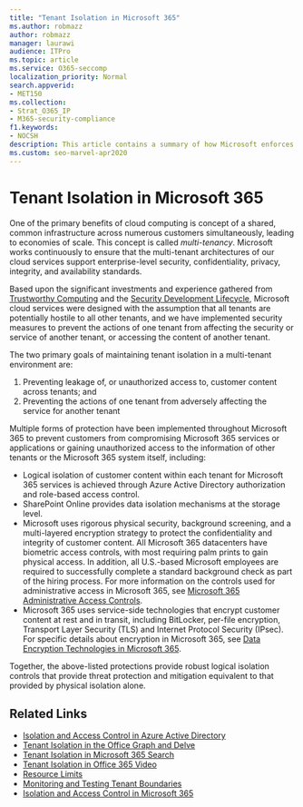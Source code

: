 ```yaml
---
title: "Tenant Isolation in Microsoft 365"
ms.author: robmazz
author: robmazz
manager: laurawi
audience: ITPro
ms.topic: article
ms.service: O365-seccomp
localization_priority: Normal
search.appverid:
- MET150
ms.collection:
- Strat_O365_IP
- M365-security-compliance
f1.keywords:
- NOCSH
description: This article contains a summary of how Microsoft enforces tenant isolation in cloud services like Microsoft 365.
ms.custom: seo-marvel-apr2020
---
```


# Tenant Isolation in Microsoft 365

One of the primary benefits of cloud computing is concept of a shared, common infrastructure across numerous customers simultaneously, leading to economies of scale. This concept is called *multi-tenancy*. Microsoft works continuously to ensure that the multi-tenant architectures of our cloud services support enterprise-level security, confidentiality, privacy, integrity, and availability standards.

Based upon the significant investments and experience gathered from [Trustworthy Computing](https://www.microsoft.com/trust-center) and the [Security Development Lifecycle](https://www.microsoft.com/securityengineering/sdl/), Microsoft cloud services were designed with the assumption that all tenants are potentially hostile to all other tenants, and we have implemented security measures to prevent the actions of one tenant from affecting the security or service of another tenant, or accessing the content of another tenant.

The two primary goals of maintaining tenant isolation in a multi-tenant environment are:

1.    Preventing leakage of, or unauthorized access to, customer content across tenants; and
2.    Preventing the actions of one tenant from adversely affecting the service for another tenant

Multiple forms of protection have been implemented throughout Microsoft 365 to prevent customers from compromising Microsoft 365 services or applications or gaining unauthorized access to the information of other tenants or the Microsoft 365 system itself, including:

- Logical isolation of customer content within each tenant for Microsoft 365 services is achieved through Azure Active Directory authorization and role-based access control.
- SharePoint Online provides data isolation mechanisms at the storage level.
- Microsoft uses rigorous physical security, background screening, and a multi-layered encryption strategy to protect the confidentiality and integrity of customer content. All Microsoft 365 datacenters have biometric access controls, with most requiring palm prints to gain physical access. In addition, all U.S.-based Microsoft employees are required to successfully complete a standard background check as part of the hiring process. For more information on the controls used for administrative access in Microsoft 365, see [Microsoft 365 Administrative Access Controls](microsoft-365-administrative-access-controls-overview.md).
- Microsoft 365 uses service-side technologies that encrypt customer content at rest and in transit, including BitLocker, per-file encryption, Transport Layer Security (TLS) and Internet Protocol Security (IPsec). For specific details about encryption in Microsoft 365, see [Data Encryption Technologies in Microsoft 365](../compliance/office-365-encryption-in-the-microsoft-cloud-overview.md).

Together, the above-listed protections provide robust logical isolation controls that provide threat protection and mitigation equivalent to that provided by physical isolation alone.

## Related Links

- [Isolation and Access Control in Azure Active Directory](microsoft-365-isolation-in-azure-active-directory.md)
- [Tenant Isolation in the Office Graph and Delve](microsoft-365-isolation-in-graph-and-delve.md)
- [Tenant Isolation in Microsoft 365 Search](microsoft-365-isolation-in-microsoft-365-search.md)
- [Tenant Isolation in Office 365 Video](microsoft-365-isolation-in-microsoft-365-video.md)
- [Resource Limits](microsoft-365-resource-limits.md)
- [Monitoring and Testing Tenant Boundaries](microsoft-365-monitoring-and-testing.md)
- [Isolation and Access Control in Microsoft 365](microsoft-365-isolation-in-microsoft-365.md)

